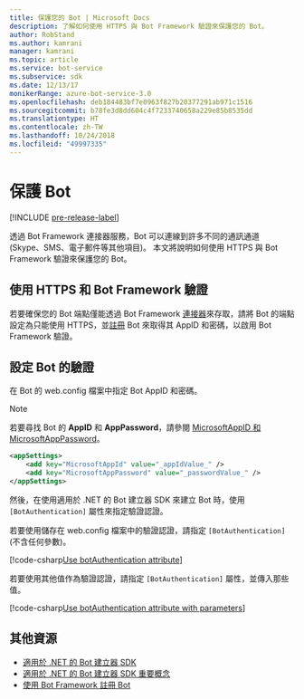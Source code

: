 ```yaml
---
title: 保護您的 Bot | Microsoft Docs
description: 了解如何使用 HTTPS 與 Bot Framework 驗證來保護您的 Bot。
author: RobStand
ms.author: kamrani
manager: kamrani
ms.topic: article
ms.service: bot-service
ms.subservice: sdk
ms.date: 12/13/17
monikerRange: azure-bot-service-3.0
ms.openlocfilehash: deb184483bf7e0963f827b20377291ab971c1516
ms.sourcegitcommit: b78fe3d8dd604c4f7233740658a229e85b8535dd
ms.translationtype: HT
ms.contentlocale: zh-TW
ms.lasthandoff: 10/24/2018
ms.locfileid: "49997335"
---
```

# <a name="secure-your-bot"></a>保護 Bot

[!INCLUDE [pre-release-label](../includes/pre-release-label-v3.md)]

透過 Bot Framework 連接器服務，Bot 可以連線到許多不同的通訊通道 (Skype、SMS、電子郵件等其他項目)。 本文將說明如何使用 HTTPS 與 Bot Framework 驗證來保護您的 Bot。

## <a name="use-https-and-bot-framework-authentication"></a>使用 HTTPS 和 Bot Framework 驗證

若要確保您的 Bot 端點僅能透過 Bot Framework [連接器](bot-builder-dotnet-concepts.md#connector)來存取，請將 Bot 的端點設定為只能使用 HTTPS，並[註冊](~/bot-service-quickstart-registration.md) Bot 來取得其 AppID 和密碼，以啟用 Bot Framework 驗證。 

## <a name="configure-authentication-for-your-bot"></a>設定 Bot 的驗證

在 Bot 的 web.config 檔案中指定 Bot AppID 和密碼。 

> [!NOTE]
> 若要尋找 Bot 的 **AppID** 和 **AppPassword**，請參閱 [MicrosoftAppID 和 MicrosoftAppPassword](~/bot-service-manage-overview.md#microsoftappid-and-microsoftapppassword)。

```xml
<appSettings>
    <add key="MicrosoftAppId" value="_appIdValue_" />
    <add key="MicrosoftAppPassword" value="_passwordValue_" />
</appSettings>
```

然後，在使用適用於 .NET 的 Bot 建立器 SDK 來建立 Bot 時，使用 `[BotAuthentication]` 屬性來指定驗證認證。 

若要使用儲存在 web.config 檔案中的驗證認證，請指定 `[BotAuthentication]` (不含任何參數)。

[!code-csharp[Use botAuthentication attribute](../includes/code/dotnet-security.cs#attribute1)]

若要使用其他值作為驗證認證，請指定 `[BotAuthentication]` 屬性，並傳入那些值。

[!code-csharp[Use botAuthentication attribute with parameters](../includes/code/dotnet-security.cs#attribute2)]

## <a name="additional-resources"></a>其他資源

- [適用於 .NET 的 Bot 建立器 SDK](bot-builder-dotnet-overview.md)
- [適用於 .NET 的 Bot 建立器 SDK 重要概念](bot-builder-dotnet-concepts.md)
- [使用 Bot Framework 註冊 Bot](~/bot-service-quickstart-registration.md)
